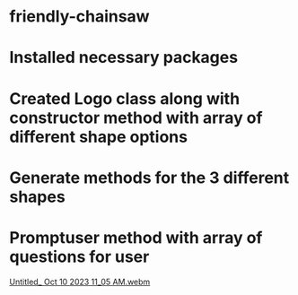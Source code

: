 # friendly-chainsaw
# Installed necessary packages
# Created Logo class along with constructor method with array of different shape options
# Generate methods for the 3 different shapes
# Promptuser method with array of questions for user
[Untitled_ Oct 10 2023 11_05 AM.webm](https://github.com/AndrewAllen93/friendly-chainsaw/assets/140868388/ff22f5cb-79f2-40a1-85ee-4f67fc8752f5)
